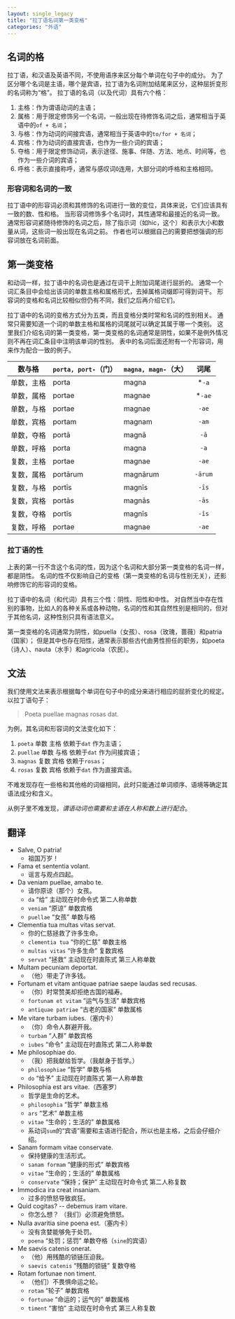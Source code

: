 ```yaml
---
layout: single_legacy
title: "拉丁语名词第一类变格"
categories: "外语"
---
```


## 名词的格

拉丁语，和汉语及英语不同，不使用语序来区分每个单词在句子中的成分。
为了区分哪个名词是主语，哪个是宾语，拉丁语为名词附加结尾来区分，这种屈折变形的名词称为“格”。
拉丁语的名词（以及代词）具有六个格：
1. 主格：作为谓语动词的主语；
2. 属格：用于限定修饰另一个名词，一般出现在待修饰名词之后，通常相当于英语中的`of + 名词`；
3. 与格：作为动词的间接宾语，通常相当于英语中的`to/for + 名词`；
4. 宾格：作为动词的直接宾语，也作为一些介词的宾语；
5. 夺格：用于限定修饰动词，表示途径、施事、伴随、方法、地点、时间等，也作为一些介词的宾语；
6. 呼格：表示直接称呼，通常与感叹词`Ō`连用，大部分词的呼格和主格相同。

### 形容词和名词的一致

拉丁语中的形容词必须和其修饰的名词进行一致的变位，具体来说，它们应该具有一致的数、性和格。
当形容词修饰多个名词时，其性通常和最接近的名词一致。
通常形容词紧随待修饰的名词之后，除了指示词（如hic，这个）和表示大小和数量从词，这些词一般出现在名词之前。
作者也可以根据自己的需要把想强调的形容词放在名词前面。

## 第一类变格

和动词一样，拉丁语中的名词也是通过在词干上附加词尾进行屈折的。
通常一个词汇条目中会给出该词的单数主格和属格形式，去掉属格词缀即可得到词干。
形容词的变格和名词比较相似但仍有不同，我们之后再介绍它们。

拉丁语中的名词的变格方式分为五类，而且变格分类时常和名词的性别相关。
通常只需要知道一个词的单数主格和属格的词尾就可以确定其属于哪一个类别。
这里我们介绍名词的第一类变格，第一类变格的名词通常是阴性，如果不是例外情况则不再在词汇条目中注明该单词的性别。
表中的名词后面还附有一个形容词，用来作为配合一致的例子。

| 数与格 | `porta, port-`（门） | `magna, magn-`（大） | 词尾 |
|:---:|-------------------|----------------------|:-----:|
| 单数，主格 | porta | magna | *`-a` | 
| 单数，属格 | portae | magnae | *`-ae` |
| 单数，与格 | portae | magnae | `-ae` |
| 单数，宾格 | portam | magnam | `-am` |
| 单数，夺格 | portā | magnā | `-ā` |
| 单数，呼格 | porta | magna | `-a` |
| 复数，主格 | portae | magnae | `-ae` | 
| 复数，属格 | portārum | magnārum | `-ārum` |
| 复数，与格 | portīs | magnīs | `-īs` |
| 复数，宾格 | portās | magnās | `-ās` |
| 复数，夺格 | portīs | magnīs | `-īs` |
| 复数，呼格 | portae | magnae | `-ae` |

### 拉丁语的性

上表的第一行不含这个名词的性，因为这个名词和大部分第一类变格的名词一样，都是阴性。
名词的性不仅影响自己的变格（第一类变格的名词与性别无关），还影响修饰它的形容词的变格。

拉丁语中的名词（和代词）具有三个性：阴性、阳性和中性。
对自然当中存在性别的事物，比如人的各种关系或各种动物，名词的性和其自然性别是相同的，但对于其他名词，这种性别只具有语法意义。

第一类变格的名词通常为阴性，如puella（女孩）、rosa（玫瑰，蔷薇）和patria（国家）；
但是其中也存在阳性，通常表示那些古代由男性担任的职务，如poeta（诗人）、nauta（水手）和agricola（农民）。

## 文法

我们使用文法来表示根据每个单词在句子中的成分来进行相应的屈折变化的规定。
以拉丁语句子：

> Poeta puellae magnas rosas dat.

为例，其名词和形容词的文法变化如下：
1. `poeta` 单数 主格 依赖于`dat` 作为主语；
2. `puellae` 单数 与格 依赖于`dat` 作为间接宾语；
3. `magnas` 复数 宾格 依赖于`rosas`；
4. `rosas` 复数 宾格 依赖于`dat` 作为直接宾语。

不难发现存在一些格和其他格的词缀相同，此时只能通过单词顺序、语境等确定其语法成分和含义。

从例子里不难发现，*谓语动词也需要和主语在人称和数上进行配合*。

## 翻译 

- Salve, O patria!
  - 祖国万岁！
- Fama et sententia volant.
  - 谣言与观点四起。
- Da veniam puellae, amabo te.
  - 请你原谅（那个）女孩。
  - `da` “给” 主动现在时命令式 第二人称单数
  - `veniam` “原谅” 单数宾格
  - `puellae` “女孩” 单数与格
- Clementia tua multas vitas servat.
  - 你的仁慈拯救了许多生命。
  - `clementia tua` “你的仁慈” 单数主格
  - `multas vitas` “许多生命” 复数宾格
  - `servat` “拯救” 主动现在时直陈式 第三人称单数
- Multam pecuniam deportat.
  - （他）带走了许多钱。
- Fortunam et vitam antiquae patriae saepe laudas sed recusas.
  - （你）时常赞美却拒绝古国的福寿。
  - `fortunam et vitam` “运气与生活” 单数宾格
  - `antiquae patriae` “古老的国家” 单数属格
- Me vitare turbam iubes.（塞内卡）
  - （你）命令人群避开我。
  - `turbam` “人群” 单数宾格
  - `iubes` “命令” 主动现在时直陈式 第二人称单数
- Me philosophiae do.
  - （我）把我献给哲学。（我献身于哲学。）
  - `philosophiae` “哲学” 单数与格
  - `do` “给予” 主动现在时直陈式 第一人称单数
- Philosophia est ars vitae.（西塞罗）
  - 哲学是生命的艺术。
  - `philosophia` “哲学” 单数主格
  - `ars` “艺术” 单数主格
  - `vitae` “生命的；生活的” 单数属格
  - 系动词`sum`的“宾语”需要和主语进行配合，所以也是主格，之后会仔细介绍。
- Sanam formam vitae conservate.
  - 保持健康的生活形式。
  - `sanam formam` “健康的形式” 单数宾格
  - `vitae` “生命的；生活的” 单数属格
  - `conservate` “保持；保护” 主动现在时命令式 第二人称复数
- Immodica ira creat insaniam.
  - 过多的愤怒导致疯狂。
- Quid cogitas? -- debemus iram vitare.
  - 你怎么想？ （我们）必须避免愤怒。
- Nulla avaritia sine poena est.（塞内卡）
  - 没有贪婪能够免于处罚。
  - `poena` “处罚；惩罚” 单数夺格（`sine`的宾语）
- Me saevis catenis onerat.
  - （他）用残酷的锁链压迫我。
  - `saevis catenis` “残酷的锁链” 复数夺格
- Rotam fortunae non timent.
  - （他们）不畏惧命运之轮。
  - `rotam` “轮子” 单数宾格
  - `fortunae` “命运的；运气的” 单数属格
  - `timent` “害怕” 主动现在时命令式 第三人称复数
